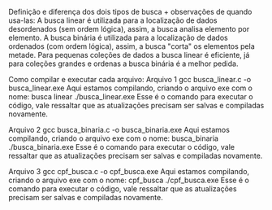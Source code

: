 Definição e diferença dos dois tipos de busca + observações de quando usa-las:
A busca linear é utilizada para a localização de dados desordenados (sem ordem lógica), assim, a busca analisa elemento por elemento.
A busca binária é utilizada para a localização de dados ordenados (com ordem lógica), assim, a busca "corta" os elementos pela metade.
Para pequenas coleções de dados a busca linear é eficiente, já para coleções grandes e ordenas a busca binária é a melhor pedida.
 
Como compilar e executar cada arquivo:
Arquivo 1
gcc busca_linear.c -o busca_linear.exe
Aqui estamos compilando, criando o arquivo exe com o nome: busca linear
./busca_linear.exe
Esse é o comando para executar o código, vale ressaltar que as atualizações precisam ser salvas e compiladas novamente.
 
Arquivo 2
gcc busca_binaria.c -o busca_binaria.exe
Aqui estamos compilando, criando o arquivo exe com o nome: busca_binaria
./busca_binaria.exe
Esse é o comando para executar o código, vale ressaltar que as atualizações precisam ser salvas e compiladas novamente.
 
Arquivo 3
gcc cpf_busca.c -o cpf_busca.exe
Aqui estamos compilando, criando o arquivo exe com o nome: cpf_busca
./cpf_busca.exe
Esse é o comando para executar o código, vale ressaltar que as atualizações precisam ser salvas e compiladas novamente.
